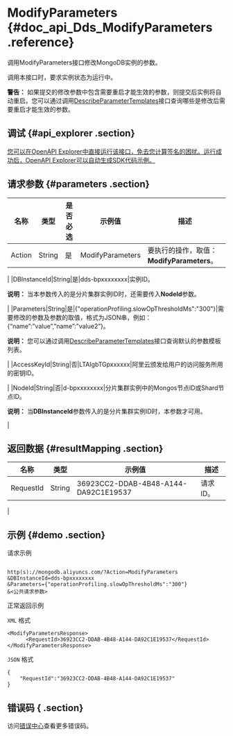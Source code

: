 # ModifyParameters {#doc_api_Dds_ModifyParameters .reference}

调用ModifyParameters接口修改MongoDB实例的参数。

调用本接口时，要求实例状态为运行中。

**警告：** 如果提交的修改参数中包含需要重启才能生效的参数，则提交后实例将自动重启。您可以通过调用[DescribeParameterTemplates](intl.zh-CN/API参考/参数管理/DescribeParameterTemplates.md#)接口查询哪些是修改后需要重启才能生效的参数。

## 调试 {#api_explorer .section}

[您可以在OpenAPI Explorer中直接运行该接口，免去您计算签名的困扰。运行成功后，OpenAPI Explorer可以自动生成SDK代码示例。](https://api.aliyun.com/#product=Dds&api=ModifyParameters&type=RPC&version=2015-12-01)

## 请求参数 {#parameters .section}

|名称|类型|是否必选|示例值|描述|
|--|--|----|---|--|
|Action|String|是|ModifyParameters|要执行的操作，取值：**ModifyParameters**。

 |
|DBInstanceId|String|是|dds-bpxxxxxxxx|实例ID。

 **说明：** 当本参数传入的是分片集群实例ID时，还需要传入**NodeId**参数。

 |
|Parameters|String|是|\{"operationProfiling.slowOpThresholdMs":"300"\}|需要修改的参数及参数的取值，格式为JSON串，例如：\{“name”:”value”,”name”:”value2”\}。

 **说明：** 您可以通过调用[DescribeParameterTemplates](~~67618~~)接口查询默认的参数模板列表。

 |
|AccessKeyId|String|否|LTAIgbTGpxxxxxx|阿里云颁发给用户的访问服务所用的密钥ID。

 |
|NodeId|String|否|d-bpxxxxxxxx|分片集群实例中的Mongos节点ID或Shard节点ID。

 **说明：** 当**DBInstanceId**参数传入的是分片集群实例ID时，本参数才可用。

 |

## 返回数据 {#resultMapping .section}

|名称|类型|示例值|描述|
|--|--|---|--|
|RequestId|String|36923CC2-DDAB-4B48-A144-DA92C1E19537|请求ID。

 |

## 示例 {#demo .section}

请求示例

``` {#request_demo}

http(s)://mongodb.aliyuncs.com/?Action=ModifyParameters
&DBInstanceId=dds-bpxxxxxxxx
&Parameters={"operationProfiling.slowOpThresholdMs":"300"}
&<公共请求参数>

```

正常返回示例

`XML` 格式

``` {#xml_return_success_demo}
<ModifyParametersResponse>
	  <RequestId>36923CC2-DDAB-4B48-A144-DA92C1E19537</RequestId>
</ModifyParametersResponse>
```

`JSON` 格式

``` {#json_return_success_demo}
{
	"RequestId":"36923CC2-DDAB-4B48-A144-DA92C1E19537"
}
```

## 错误码 { .section}

访问[错误中心](https://error-center.alibabacloud.com/status/product/Dds)查看更多错误码。

